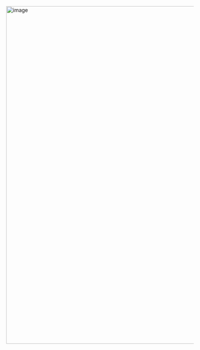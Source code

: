 <img width="2559" height="906" alt="image" src="https://github.com/user-attachments/assets/cb80a4ed-531d-46a6-9786-9cf6cc7adf7b" />
